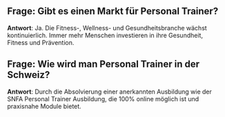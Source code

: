 ## Frage: Gibt es einen Markt für Personal Trainer?
**Antwort**: Ja. Die Fitness-, Wellness- und Gesundheitsbranche wächst kontinuierlich. Immer mehr Menschen investieren in ihre Gesundheit, Fitness und Prävention.

## Frage: Wie wird man Personal Trainer in der Schweiz?
**Antwort**: Durch die Absolvierung einer anerkannten Ausbildung wie der SNFA Personal Trainer Ausbildung, die 100% online möglich ist und praxisnahe Module bietet.
